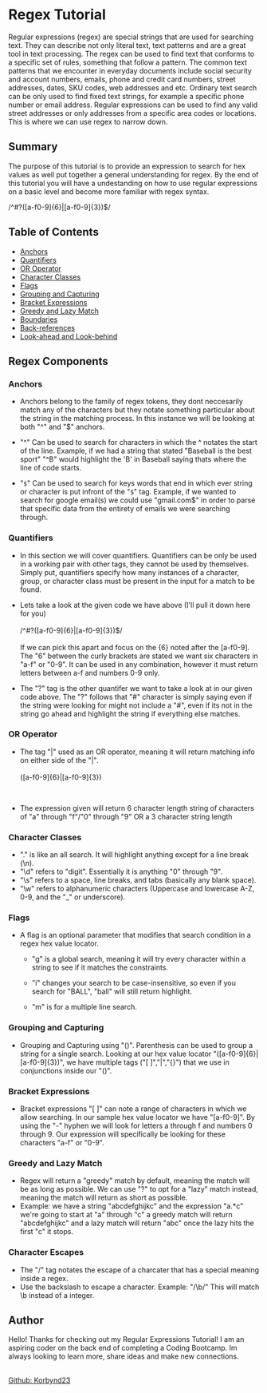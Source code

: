 # Regex Tutorial

Regular expressions (regex) are special strings that are used for searching text. They can describe not only literal text, text patterns and are a great tool in text processing. The regex can be used to find text that conforms to a specific set of rules, something that follow a pattern. The common text patterns that we encounter in everyday documents include social security and account numbers, emails, phone and credit card numbers, street addresses, dates, SKU codes, web addresses and etc. Ordinary text search can be only used to find fixed text strings, for example a specific phone number or email address. Regular expressions can be used to find any valid street addresses or only addresses from a specific area codes or locations. This is where we can use regex to narrow down.

## Summary

The purpose of this tutorial is to provide an expression to search for hex values as well put together a general understanding for regex. By the end of this tutorial you will have a undestanding on how to use regular expressions on a basic level and become more familiar with regex syntax.

 /^#?([a-f0-9]{6}|[a-f0-9]{3})$/

## Table of Contents

- [Anchors](#anchors)
- [Quantifiers](#quantifiers)
- [OR Operator](#or-operator)
- [Character Classes](#character-classes)
- [Flags](#flags)
- [Grouping and Capturing](#grouping-and-capturing)
- [Bracket Expressions](#bracket-expressions)
- [Greedy and Lazy Match](#greedy-and-lazy-match)
- [Boundaries](#boundaries)
- [Back-references](#back-references)
- [Look-ahead and Look-behind](#look-ahead-and-look-behind)

## Regex Components

### Anchors

* Anchors belong to the family of regex tokens, they dont neccesarily match any of the characters but they notate something particular about the string in the matching process. In this instance we will be looking at both "^" and "$" anchors. 

* "^" Can be used to search for characters in which the ^ notates the start of the line. Example, if we had a string that stated "Baseball is the best sport" "^B" would highlight the 'B' in Baseball saying thats where the line of code starts.

* "`$`" Can be used to search for keys words that end in which ever string or character is put infront of the "`$`" tag. Example, if we wanted to search for google email(s) we could use "gmail.com$" in order to parse that specific data from the entirety of emails we were searching through. 

### Quantifiers

* In this section we will cover quantifiers. Quantifiers can be only be used in a working pair with other tags, they cannot be used by themselves. Simply put, quantifiers specify how many instances of a character, group, or character class must be present in the input for a match to be found.

* Lets take a look at the given code we have above (I'll pull it down here for you) <br>
<br>    /^#?([a-f0-9]{6}|[a-f0-9]{3})$/  
<br>    If we can pick this apart and focus on the {6} noted after the [a-f0-9]. The "6" between the curly brackets are stated we want six characters in "a-f" or "0-9". It can be used in any combination, however it must return letters between a-f and numbers 0-9 only.

* The "?" tag is the other quantifer we want to take a look at in our given code above. The "?" follows that "#" character is simply saying even if the string were looking for might not include a "#", even if its not in the string go ahead and highlight the string if everything else matches.


### OR Operator

* The tag "|" used as an OR operator, meaning it will return matching info on either side of the "|". <br>
<br>    ([a-f0-9]{6}|[a-f0-9]{3}) 
<br>

* The expression given will return 6 character length string of characters of "a" through "f"/"0" through "9" OR a 3 character string length 

### Character Classes

* "." is like an all search. It will highlight anything except for a line break (\n).
* "\d" refers to "digit". Essentially it is anything "0" through "9".
* "\s" refers to a space, line breaks, and tabs (basically any blank space).
* "\w" refers to alphanumeric characters (Uppercase and lowercase A-Z, 0-9, and the "_" or underscore).

### Flags

* A flag is an optional parameter that modifies that search condition in a regex hex value locator.<br> 
    * "g" is a global search, meaning it will try every character within a string to see if it matches the constraints.

    * "i" changes your search to be case-insensitive, so even if you search for "BALL", "ball" will still return highlight.

    * "m" is for a multiple line search.

### Grouping and Capturing

* Grouping and Capturing using "()". Parenthesis can be used to group a string for a single search. Looking at our hex value locator "([a-f0-9]{6}|[a-f0-9]{3})", we have multiple tags ("[ ]","|","{}") that we use in conjunctions inside our "()".

### Bracket Expressions

* Bracket expressions "[ ]" can note a range of characters in which we allow searching. In our sample hex value locator we have "[a-f0-9]". By using the "-" hyphen we will look for letters a through f and numbers 0 through 9. Our expression  will specifically be looking for these characters "a-f" or "0-9". 

### Greedy and Lazy Match

* Regex will return a "greedy" match by default, meaning the match will be as long as possible. We can use "?" to opt for a "lazy" match instead, meaning the match will return as short as possible. 
* Example: we have a string "abcdefghijkc" and the expression "a.*c" we're going to start at "a" through "c" a greedy match will return "abcdefghijkc" and a lazy match will return "abc" once the lazy hits the first "c" it stops.

### Character Escapes

* The "/" tag notates the escape of a charcater that has a special meaning inside a regex.
* Use the backslash to escape a character. Example: "/\\b/" This will match \b instead of a integer.

## Author

Hello! Thanks for checking out my Regular Expressions Tutorial! I am an aspiring coder on the back end of completing a Coding Bootcamp. Im always looking to learn more, share ideas and make new connections. <br>

<br>[Github: Korbynd23](https://github.com/korbynd23)


